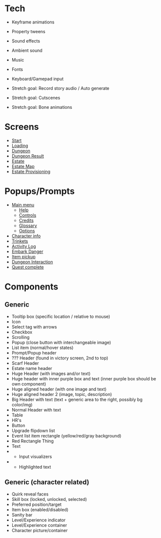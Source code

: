 # Tech
- Keyframe animations
- Property tweens
- Sound effects
- Ambient sound
- Music
- Fonts
- Keyboard/Gamepad input

- Stretch goal: Record story audio / Auto generate
- Stretch goal: Cutscenes
- Stretch goal: Bone animations

# Screens
- [Start](screens/start.md)
- [Loading](screens/loading.md)
- [Dungeon](screens/dungeon.md)
- [Dungeon Result](screens/dungeon_result.md)
- [Estate](screens/estate.md)
- [Estate Map](screens/estate_map.md)
- [Estate Provisioning](screens/estate_provisioning.md)

# Popups/Prompts
- [Main menu](popups/mainMenu.md)
    - [Help](popups/help.md)
    - [Controls](popups/controls.md)
    - [Credits](popups/credits.md)
    - [Glossary](popups/glossary.md)
    - [Options](popups/options.md)
- [Character info](popups/characterInfo.md)
- [Trinkets](popups/trinkets.md)
- [Activity Log](popups/activityLog.md)
- [Embark Danger](popups/embarkDanger.md)
- [Item pickup](popups/itemPickup.md)
- [Dungeon Interaction](popups/dungeonInteraction.md)
- [Quest complete](popups/questComplete.md)

# Components

## Generic

- Tooltip box (specific location / relative to mouse)
- Icon
- Select tag with arrows
- Checkbox
- Scrolling
- Popup (close button with interchangeable image)
- List item (normal/hover states)
- Prompt/Popup header
- ??? Header (found in victory screen, 2nd to top)
- Scarf Header
- Estate name header
- Huge Header (with images and/or text)
- Huge header with inner purple box and text (inner purple box should be own component)
- Huge aligned header (with one image and text)
- Huge aligned header 2 (image, topic, description)
- Big Header with text (text + generic area to the right, possibly bg color/img)
- Normal Header with text
- Table
- HR's
- Button
- Upgrade flipdown list
- Event list item rectangle (yellow/red/gray background)
- Red Rectangle Thing
- Text
- - Input visualizers
- - Highlighted text

## Generic (character related)
- Quirk reveal faces
- Skill box (locked, unlocked, selected)
- Preferred position/target
- Item box (enabled/disabled)
- Sanity bar
- Level/Experience indicator
- Level/Experience container
- Character picture/container
